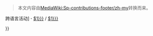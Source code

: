 > 本文内容由[MediaWiki:Sp-contributions-footer/zh-my](https://zh.wikipedia.org/wiki/MediaWiki:Sp-contributions-footer/zh-my)转换而来。


跨语言活动\] **·** </span> <span style="white-space: nowrap;">[$1}}}](https://zh.wikipedia.org/wiki/sulutil:{{{1 "wikilink") / [$1}}}](https://zh.wikipedia.org/wiki/Special:CentralAuth/{{{1 "wikilink")</span>

</td>

}}